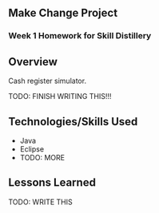 ## Make Change Project

### Week 1 Homework for Skill Distillery

## Overview

Cash register simulator.

TODO: FINISH WRITING THIS!!!

## Technologies/Skills Used

* Java
* Eclipse
* TODO: MORE

## Lessons Learned

TODO: WRITE THIS